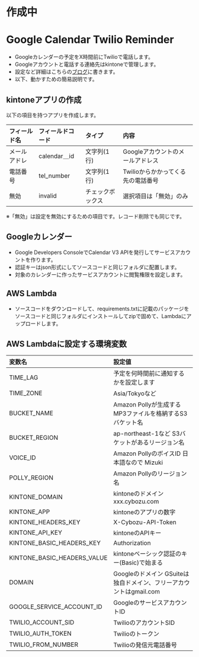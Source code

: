 # 作成中

# Google Calendar Twilio Reminder

- Googleカレンダーの予定をX時間前にTwilioで電話します。
- Googleアカウントと電話する連絡先はkintoneで管理します。
- 設定など詳細はこちらの[ブログ](http://www.yamamanx.com/aws-polly-twilio-python-google-calendar-s3-kintone/)に書きます。
- 以下、動かすための簡易説明です。


## kintoneアプリの作成

以下の項目を持つアプリを作成します。

フィールド名|フィールドコード|タイプ|内容
:--|:--|:--|:--
メールアドレ|calendar＿id|文字列(1行)|Googleアカウントのメールアドレス
電話番号|tel_number|文字列(1行)|Twilioからかかってくる先の電話番号
無効|invalid|チェックボックス|選択項目は「無効」のみ

※「無効」は設定を無効にするための項目です。レコード削除でも同じです。


## Googleカレンダー

- Google Developers ConsoleでCalendar V3 APIを発行してサービスアカウントを作ります。
- 認証キーはjson形式にしてソースコードと同じフォルダに配置します。
- 対象のカレンダーに作ったサービスアカウントに閲覧権限を設定します。


## AWS Lambda

- ソースコードをダウンロードして、requirements.txtに記載のパッケージをソースコードと同じフォルダにインストールしてzipで固めて、Lambdaにアップロードします。


## AWS Lambdaに設定する環境変数

変数名|設定値
:--|:--
TIME_LAG|予定を何時間前に通知するかを設定します
TIME_ZONE|Asia/Tokyoなど
BUCKET_NAME|Amazon Pollyが生成するMP3ファイルを格納するS3バケット名
BUCKET_REGION|ap-northeast-1など S3バケットがあるリージョン名
VOICE_ID|Amazon PollyのボイスID 日本語なので Mizuki
POLLY_REGION|Amazon Pollyのリージョン名
KINTONE_DOMAIN|kintoneのドメイン xxx.cybozu.com
KINTONE_APP|kintoneのアプリの数字
KINTONE_HEADERS_KEY|X-Cybozu-API-Token
KINTONE_API_KEY|kintoneのAPIキー
KINTONE_BASIC_HEADERS_KEY|Authorization
KINTONE_BASIC_HEADERS_VALUE|kintoneベーシック認証のキー(Basic)で始まる
DOMAIN|Googleのドメイン GSuiteは独自ドメイン、フリーアカウントはgmail.com
GOOGLE_SERVICE_ACCOUNT_ID|GoogleのサービスアカウントID
TWILIO_ACCOUNT_SID|TwilioのアカウントSID
TWILIO_AUTH_TOKEN|Twilioのトークン
TWILIO_FROM_NUMBER|Twilioの発信元電話番号